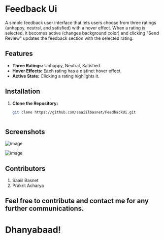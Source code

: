 # Feedback Ui

 A simple feedback user interface that lets users choose from three ratings (unhappy, neutral, and satisfied) with a hover effect. When a rating is selected, it becomes active (changes background color) and clicking "Send Review" updates the feedback section with the selected rating.



## Features

- **Three Ratings:** Unhappy, Neutral, Satisfied.
- **Hover Effects:** Each rating has a distinct hover effect.
- **Active State:** Clicking a rating highlights it.

## Installation

1. **Clone the Repository:**

   ```bash
   git clone https://github.com/saaiilbasnet/FeedbackUi.git
   


## Screenshots

![image](https://github.com/user-attachments/assets/1c93d44b-a797-46b8-b9c7-48d4e224ed47)

![image](https://github.com/user-attachments/assets/8d2072f3-32b4-4bb9-a2f9-f0f69cb5d892)

## Contributors
1. Saaiil Basnet
2. Prakrit Acharya

## Feel free to contribute and contact me for any further communications.
# Dhanyabaad!


